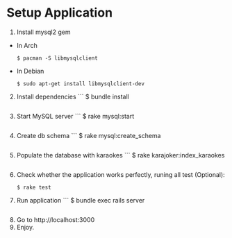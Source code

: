 # Setup Application

1. Install mysql2 gem
  * In Arch
  	```
    $ pacman -S libmysqlclient
    ```
  * In Debian
  	```
    $ sudo apt-get install libmysqlclient-dev
    ```
2. Install dependencies
		```
    $ bundle install
    ```
3. Start MySQL server
		```
    $ rake mysql:start
    ```
4. Create db schema
		```
    $ rake mysql:create_schema
    ```
5. Populate the database with karaokes
		```
    $ rake karajoker:index_karaokes
    ```
6. Check whether the application works perfectly, runing all test (Optional):
    ```
    $ rake test
    ```
7. Run application
		```
    $ bundle exec rails server
    ```
8. Go to http://localhost:3000
9. Enjoy.
